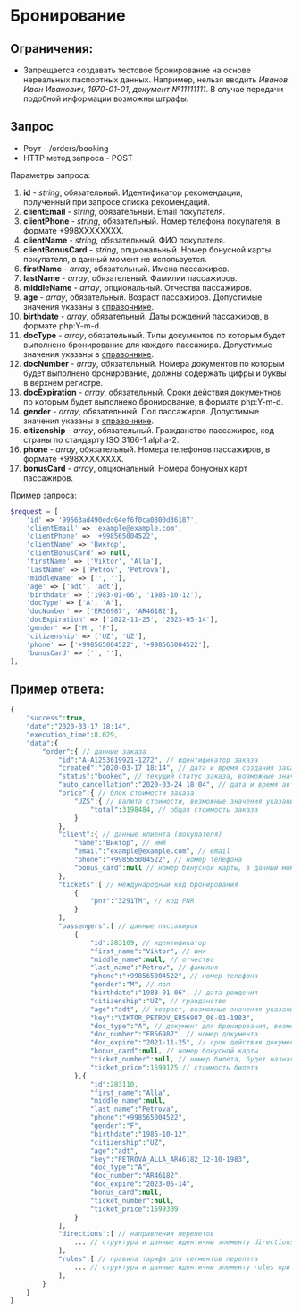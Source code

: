 Бронирование
============

Ограничения:
------------

* Запрещается создавать тестовое бронирование на основе нереальных паспортных данных. Например, нельзя вводить *Иванов Иван Иванович, 1970-01-01, документ №11111111*. В случае передачи подобной информации возможны штрафы.

Запрос
------

* Роут - /orders/booking
* HTTP метод запроса - POST

Параметры запроса:

1. **id** - *string*, обязательный. Идентификатор рекомендации, полученный при запросе списка рекомендаций.
2. **clientEmail** - *string*, обязательный. Email покупателя.
3. **clientPhone** - *string*, обязательный. Номер телефона покупателя, в формате +998XXXXXXXX.
4. **clientName** - *string*, обязательный. ФИО покупателя.
5. **clientBonusCard** - *string*, опциональный. Номер бонусной карты покупателя, в данный момент не используется.
6. **firstName** - *array*, обязательный. Имена пассажиров.
7. **lastName** - *array*, обязательный. Фамилии пассажиров.
8. **middleName** - *array*, опциональный. Отчества пассажиров.
9. **age** - *array*, обязательный. Возраст пассажиров. Допустимые значения указаны в [справочнике](guide.md).
10. **birthdate** - *array*, обязательный. Даты рождений пассажиров, в формате php:Y-m-d.
11. **docType** - *array*, обязательный. Типы документов по которым будет выполнено бронирование для каждого пассажира. Допустимые значения указаны в [справочнике](guide.md).
12. **docNumber** - *array*, обязательный. Номера документов по которым будет выполнено бронирование, должны содержать цифры и буквы в верхнем регистре.
13. **docExpiration** - *array*, обязательный. Сроки действия документнов по которым будет выполнено бронирование, в формате php:Y-m-d.
14. **gender** - *array*, обязательный. Пол пассажиров. Допустимые значения указаны в [справочнике](guide.md).
15. **citizenship** - *array*, обязательный. Гражданство пассажиров, код страны по стандарту ISO 3166-1 alpha-2.
16. **phone** - *array*, обязательный. Номера телефонов пассажиров, в формате +998XXXXXXXX.
18. **bonusCard** - *array*, опциональный. Номера бонусных карт пассажиров.

Пример запроса:

```php
$request = [
    'id' => '99563ad490edc64ef6f0ca0800d36187',
    'clientEmail' => 'example@example.com',
    'clientPhone' => '+998565004522',
    'clientName' => 'Виктор',
    'clientBonusCard' => null,
    'firstName' => ['Viktor', 'Alla'],
    'lastName' => ['Petrov', 'Petrova'],
    'middleName' => ['', ''],
    'age' => ['adt', 'adt'],
    'birthdate' => ['1983-01-06', '1985-10-12'],
    'docType' => ['A', 'A'],
    'docNumber' => ['ER56987', 'AR46182'],
    'docExpiration' => ['2022-11-25', '2023-05-14'],
    'gender' => ['M', 'F'],
    'citizenship' => ['UZ', 'UZ'],
    'phone' => ['+998565004522', '+998565004522'],
    'bonusCard' => ['', ''],
];
```

Пример ответа:
--------------

```php
{
    "success":true,
    "date":"2020-03-17 18:14",
    "execution_time":8.029,
    "data":{
        "order":{ // данные заказа
            "id":"A-A1253619921-1272", // идентификатор заказа
            "created":"2020-03-17 18:14", // дата и время создания заказа по Гринвичу
            "status":"booked", // текущий статус заказа, возможные значения указаны в справочнике
            "auto_cancellation":"2020-03-24 18:04", // дата и время автоотмены неоплаченного заказа по Гринвичу
            "price":{ // блок стоимости заказа
                "UZS":{ // валюта стоимости, возможные значения указаны в справочнике
                    "total":3198484, // общая стоимость заказа
                }
            },
            "client":{ // данные клиента (покупателя)
                "name":"Виктор", // имя
                "email":"example@example.com", // email
                "phone":"+998565004522", // номер телефона
                "bonus_card":null // номер бонусной карты, в данный момент не используется
            },
            "tickets":[ // международный код бронирования
                {
                    "pnr":"3291TM", // код PNR
                }
            ],
            "passengers":[ // данные пассажиров
                {
                    "id":283109, // идентификатор
                    "first_name":"Viktor", // имя
                    "middle_name":null, // отчество
                    "last_name":"Petrov", // фамилия
                    "phone":"+998565004522", // номер телефона
                    "gender":"M", // пол
                    "birthdate":"1983-01-06", // дата рождения
                    "citizenship":"UZ", // гражданство
                    "age":"adt", // возраст, возможные значения указаны в справочнике
                    "key":"VIKTOR_PETROV_ER56987_06-01-1983",
                    "doc_type":"A", // документ для бронирования, возможные значения указаны в справочнике
                    "doc_number":"ER56987", // номер документа
                    "doc_expire":"2021-11-25", // срок действия документа
                    "bonus_card":null, // номер бонусной карты
                    "ticket_number":null, // номер билета, будет назначен после оплаты
                    "ticket_price":1599175 // стоимость билета
                },{
                    "id":283110,
                    "first_name":"Alla",
                    "middle_name":null,
                    "last_name":"Petrova",
                    "phone":"+998565004522",
                    "gender":"F",
                    "birthdate":"1985-10-12",
                    "citizenship":"UZ",
                    "age":"adt",
                    "key":"PETROVA_ALLA_AR46182_12-10-1983",
                    "doc_type":"A",
                    "doc_number":"AR46182",
                    "doc_expire":"2023-05-14",
                    "bonus_card":null,
                    "ticket_number":null,
                    "ticket_price":1599309
                }
            ],
            "directions":[ // направления перелетов
                ... // структура и данные идентичны элементу directions при запросе списка рекомендаций
            ],
            "rules":[ // правила тарифа для сегментов перелета
                ... // структура и данные идентичны элементу rules при запросе данных и условий тарифа для отдельной рекомендации
            ],
        }
    }
}
```
